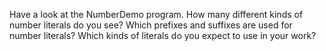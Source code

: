 Have a look at the NumberDemo program. How many different kinds of number literals do you see? Which prefixes and suffixes are used for number literals? Which kinds of literals do you expect to use in your work?
